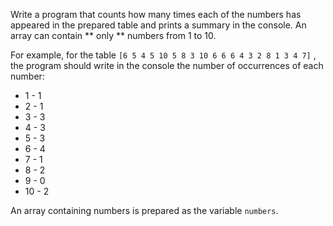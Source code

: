 Write a program that counts how many times each of the numbers has appeared in the prepared table and prints a summary in the console. An array can contain ** only ** numbers from 1 to 10.

For example, for the table `[6 5 4 5 10 5 8 3 10 6 6 6 4 3 2 8 1 3 4 7]` , the program should write in the console the number of occurrences of each number:

* 1 - 1
* 2 - 1
* 3 - 3
* 4 - 3
* 5 - 3
* 6 - 4
* 7 - 1
* 8 - 2
* 9 - 0
* 10 - 2

An array containing numbers is prepared as the variable `numbers`.